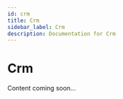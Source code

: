 ```yaml
---
id: crm
title: Crm
sidebar_label: Crm
description: Documentation for Crm
---
```


# Crm

Content coming soon...
